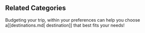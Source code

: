 ## Related Categories

Budgeting your trip, within your preferences can help you choose a[[destinations.md| destination]] that best fits your needs!